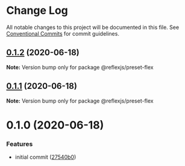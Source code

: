 # Change Log

All notable changes to this project will be documented in this file.
See [Conventional Commits](https://conventionalcommits.org) for commit guidelines.

## [0.1.2](https://github.com/reflexjs/reflex/compare/@reflexjs/preset-flex@0.1.1...@reflexjs/preset-flex@0.1.2) (2020-06-18)

**Note:** Version bump only for package @reflexjs/preset-flex





## [0.1.1](https://github.com/reflexjs/reflex/compare/@reflexjs/preset-flex@0.1.0...@reflexjs/preset-flex@0.1.1) (2020-06-18)

**Note:** Version bump only for package @reflexjs/preset-flex





# 0.1.0 (2020-06-18)


### Features

* initial commit ([27540b0](https://github.com/reflexjs/reflex/commit/27540b022a849212a21894b05df928e5e6b19456))
